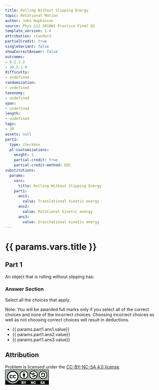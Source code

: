 ```yaml
---
title: Rolling Without Slipping Energy
topic: Rotational Motion
author: John Hopkinson
source: Phys 112 2018W1 Practice Final Q2
template_version: 1.4
attribution: standard
partialCredit: true
singleVariant: false
showCorrectAnswer: false
outcomes:
- 8.2.1.2
- 10.5.1.0
difficulty:
- undefined
randomization:
- undefined
taxonomy:
- undefined
span:
- undefined
length:
- undefined
tags:
- JR
assets: null
part1:
  type: checkbox
  pl-customizations:
    weight: 1
    partial-credit: true
    partial-credit-method: EDC
substitutions:
  params:
    vars:
      title: Rolling Without Slipping Energy
    part1:
      ans1:
        value: Translational kinetic energy
      ans2:
        value: Rotational kinetic energy
      ans3:
        value: Gravitational kinetic energy
---
```

# {{ params.vars.title }}

## Part 1

An object that is rolling without slipping has:

### Answer Section

Select all the choices that apply.

Note: You will be awarded full marks only if you select all of the correct choices and none of the incorrect choices. Choosing incorrect choices as well as not choosing correct choices will result in deductions.

- {{ params.part1.ans1.value}}
- {{ params.part1.ans2.value}}
- {{ params.part1.ans3.value}}

## Attribution

Problem is licensed under the [CC-BY-NC-SA 4.0 license](https://creativecommons.org/licenses/by-nc-sa/4.0/).<br> ![The Creative Commons 4.0 license requiring attribution-BY, non-commercial-NC, and share-alike-SA license.](https://raw.githubusercontent.com/firasm/bits/master/by-nc-sa.png)